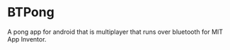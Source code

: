 BTPong
======

A pong app for android that is multiplayer that runs over bluetooth for MIT App Inventor.
